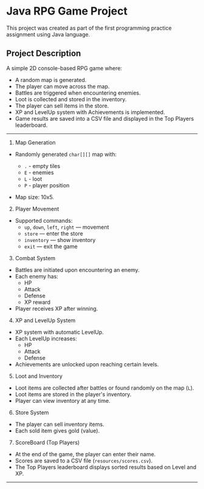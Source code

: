 # Java RPG Game Project

This project was created as part of the first programming practice assignment using Java language.

## Project Description

A simple 2D console-based RPG game where:

- A random map is generated.
- The player can move across the map.
- Battles are triggered when encountering enemies.
- Loot is collected and stored in the inventory.
- The player can sell items in the store.
- XP and LevelUp system with Achievements is implemented.
- Game results are saved into a CSV file and displayed in the Top Players leaderboard.

---

1. Map Generation

- Randomly generated `char[][]` map with:
  - `.` - empty tiles
  - `E` - enemies
  - `L` - loot
  - `P` - player position

- Map size: 10x5.

2. Player Movement

- Supported commands:
  - `up`, `down`, `left`, `right` — movement
  - `store` — enter the store
  - `inventory` — show inventory
  - `exit` — exit the game

3. Combat System

- Battles are initiated upon encountering an enemy.
- Each enemy has:
  - HP
  - Attack
  - Defense
  - XP reward
- Player receives XP after winning.

4. XP and LevelUp System

- XP system with automatic LevelUp.
- Each LevelUp increases:
  - HP
  - Attack
  - Defense
- Achievements are unlocked upon reaching certain levels.

5. Loot and Inventory

- Loot items are collected after battles or found randomly on the map (`L`).
- Loot items are stored in the player's inventory.
- Player can view inventory at any time.

6. Store System

- The player can sell inventory items.
- Each sold item gives gold (value).

7. ScoreBoard (Top Players)

- At the end of the game, the player can enter their name.
- Scores are saved to a CSV file (`resources/scores.csv`).
- The Top Players leaderboard displays sorted results based on Level and XP.

---
